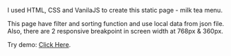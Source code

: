 I used HTML, CSS and VanilaJS to create this static page - milk tea menu. 

This page have filter and sorting function and use local data from json file. Also, there are 2 responsive breakpoint in screen width at 768px & 360px. 

Try demo: [Click Here](https://luuducc.github.io/milk-tea-menu/).

